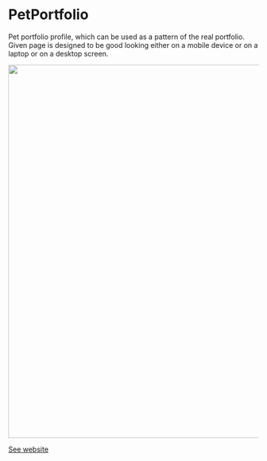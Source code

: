 # PetPortfolio

Pet portfolio profile, which can be used as a pattern of the real portfolio. Given page is designed to be good looking either on a mobile device or on a laptop or on a desktop screen.

<p align="center">
  <img src="https://github.com/ihorshvh/PetPortfolio/blob/main/index.png" width="950" height="750"/>
</p>

<a href="https://ihorshvh.github.io/Profile/">See website</a>
